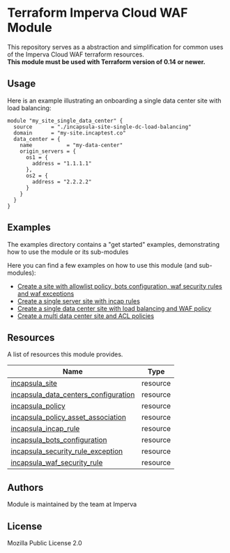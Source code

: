 # Terraform Imperva Cloud WAF Module

This repository serves as a abstraction and simplification for common uses of the Imperva Cloud WAF terraform resources.
</br><b>This module must be used with Terraform version of 0.14 or newer.</b>

## Usage

Here is an example illustrating an onboarding a single data center site with load balancing:

```hcl
module "my_site_single_data_center" {
  source      = "./incapsula-site-single-dc-load-balancing"
  domain      = "my-site.incaptest.co"
  data_center = {
    name           = "my-data-center"
    origin_servers = {
      os1 = {
        address = "1.1.1.1"
      },
      os2 = {
        address = "2.2.2.2"
      }
    }
  }
}
```

## Examples

The examples directory contains a "get started" examples, demonstrating how to use the module or its sub-modules

Here you can find a few examples on how to use this module (and sub-modules):

- [Create a site with allowlist policy, bots configuration, waf security rules and waf exceptions](examples/quickstart-site)
- [Create a single server site with incap rules](examples/single-server-site)
- [Create a single data center site with load balancing and WAF policy](examples/single-data-center-load-blancing-site)
- [Create a multi data center site and ACL policies](examples/multi-data-center-site)

## Resources

A list of resources this module provides.

| Name                                                                                                                                               | Type     |
|----------------------------------------------------------------------------------------------------------------------------------------------------|----------|
| [incapsula_site](https://registry.terraform.io/providers/imperva/incapsula/latest/docs/resources/site)                                             | resource |
| [incapsula_data_centers_configuration](https://registry.terraform.io/providers/imperva/incapsula/latest/docs/resources/data_centers_configuration) | resource |
| [incapsula_policy](https://registry.terraform.io/providers/imperva/incapsula/latest/docs/resources/policy)                                         | resource |
| [incapsula_policy_asset_association](https://registry.terraform.io/providers/imperva/incapsula/latest/docs/resources/policy_asset_association)     | resource |
| [incapsula_incap_rule](https://registry.terraform.io/providers/imperva/incapsula/latest/docs/resources/incap_rule)                                 | resource |
| [incapsula_bots_configuration](https://registry.terraform.io/providers/imperva/incapsula/latest/docs/resources/bots_configuration)                                 | resource |
| [incapsula_security_rule_exception](https://registry.terraform.io/providers/imperva/incapsula/latest/docs/resources/security_rule_exception)                                 | resource |
| [incapsula_waf_security_rule](https://registry.terraform.io/providers/imperva/incapsula/latest/docs/resources/waf_security_rule)                                 | resource |

## Authors

Module is maintained by the team at Imperva

## License

Mozilla Public License 2.0

